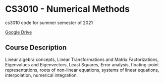 
# CS3010 - Numerical Methods

cs3010 code for summer semester of 2021

[Google Drive](https://drive.google.com/drive/folders/1rHA5jaoNkkwb4qpiG34gPnn2m8wpB5On?usp=sharing)

## Course Description

Linear algebra concepts, Linear Transformations and Matrix Factorizations, Eigenvalues
and Eigenvectors, Least Squares, Error analysis, floating-point representations, roots of
non-linear equations, systems of linear equations, interpolation, numerical integration.
